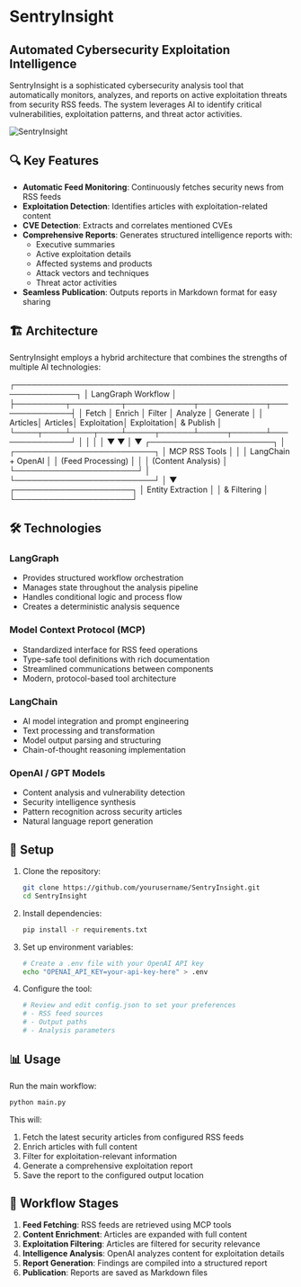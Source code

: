 # SentryInsight

## Automated Cybersecurity Exploitation Intelligence

SentryInsight is a sophisticated cybersecurity analysis tool that automatically monitors, analyzes, and reports on active exploitation threats from security RSS feeds. The system leverages AI to identify critical vulnerabilities, exploitation patterns, and threat actor activities.

![SentryInsight](https://img.shields.io/badge/Security-Analysis-blue)

## 🔍 Key Features

- **Automatic Feed Monitoring**: Continuously fetches security news from RSS feeds
- **Exploitation Detection**: Identifies articles with exploitation-related content
- **CVE Detection**: Extracts and correlates mentioned CVEs
- **Comprehensive Reports**: Generates structured intelligence reports with:
  - Executive summaries
  - Active exploitation details
  - Affected systems and products
  - Attack vectors and techniques
  - Threat actor activities
- **Seamless Publication**: Outputs reports in Markdown format for easy sharing

## 🏗️ Architecture

SentryInsight employs a hybrid architecture that combines the strengths of multiple AI technologies:

┌─────────────────────────────────────────────────────────────┐
│                      LangGraph Workflow                     │
├─────────┬─────────┬────────────┬────────────┬──────────────┤
│ Fetch   │ Enrich  │ Filter     │ Analyze    │ Generate     │
│ Articles│ Articles│ Exploitation│ Exploitation│ & Publish   │
└────┬────┴────┬────┴─────┬──────┴─────┬──────┴──────────────┘
     │         │          │            │
     ▼         ▼          │            ▼
┌──────────────────────┐  │   ┌─────────────────────────┐
│    MCP RSS Tools     │  │   │    LangChain + OpenAI   │
│  (Feed Processing)   │  │   │   (Content Analysis)    │
└──────────────────────┘  │   └─────────────────────────┘
                          │
                          ▼
                 ┌─────────────────────┐
                 │  Entity Extraction  │
                 │    & Filtering      │
                 └─────────────────────┘



## 🛠️ Technologies

### LangGraph
- Provides structured workflow orchestration
- Manages state throughout the analysis pipeline
- Handles conditional logic and process flow
- Creates a deterministic analysis sequence

### Model Context Protocol (MCP)
- Standardized interface for RSS feed operations
- Type-safe tool definitions with rich documentation
- Streamlined communications between components
- Modern, protocol-based tool architecture

### LangChain
- AI model integration and prompt engineering
- Text processing and transformation
- Model output parsing and structuring
- Chain-of-thought reasoning implementation

### OpenAI / GPT Models
- Content analysis and vulnerability detection
- Security intelligence synthesis
- Pattern recognition across security articles
- Natural language report generation

## 🚀 Setup

1. Clone the repository:
   ```bash
   git clone https://github.com/yourusername/SentryInsight.git
   cd SentryInsight
   ```

2. Install dependencies:
   ```bash
   pip install -r requirements.txt
   ```

3. Set up environment variables:
   ```bash
   # Create a .env file with your OpenAI API key
   echo "OPENAI_API_KEY=your-api-key-here" > .env
   ```

4. Configure the tool:
   ```bash
   # Review and edit config.json to set your preferences
   # - RSS feed sources
   # - Output paths
   # - Analysis parameters
   ```

## 📊 Usage

Run the main workflow:
```bash
python main.py
```

This will:
1. Fetch the latest security articles from configured RSS feeds
2. Enrich articles with full content
3. Filter for exploitation-relevant information
4. Generate a comprehensive exploitation report
5. Save the report to the configured output location

## 🔄 Workflow Stages

1. **Feed Fetching**: RSS feeds are retrieved using MCP tools
2. **Content Enrichment**: Articles are expanded with full content
3. **Exploitation Filtering**: Articles are filtered for security relevance
4. **Intelligence Analysis**: OpenAI analyzes content for exploitation details
5. **Report Generation**: Findings are compiled into a structured report
6. **Publication**: Reports are saved as Markdown files
